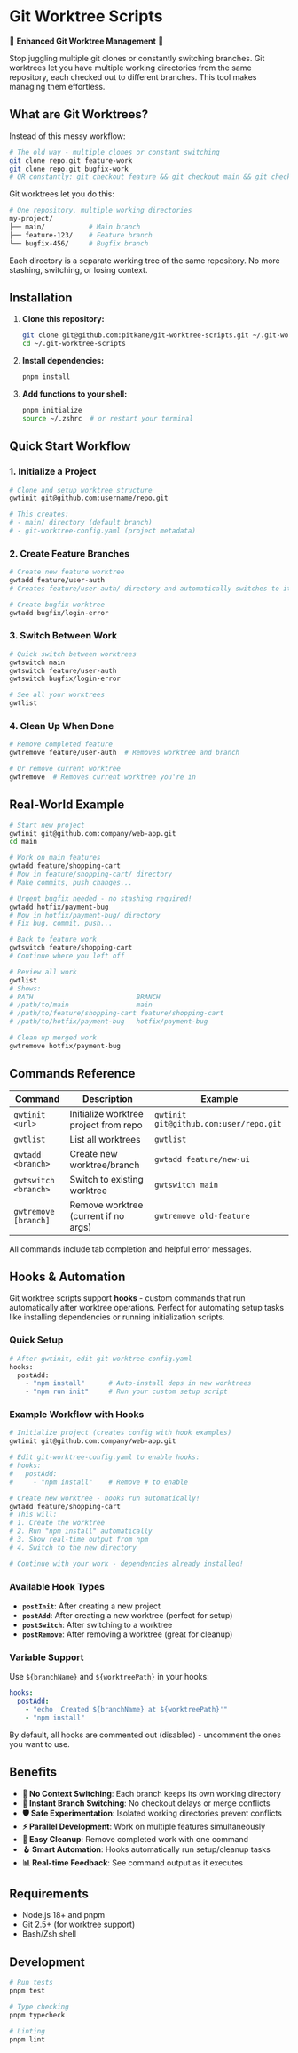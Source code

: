 # Git Worktree Scripts

🌿 **Enhanced Git Worktree Management** 🌿

Stop juggling multiple git clones or constantly switching branches. Git worktrees let you have multiple working directories from the same repository, each checked out to different branches. This tool makes managing them effortless.

## What are Git Worktrees?

Instead of this messy workflow:
```bash
# The old way - multiple clones or constant switching
git clone repo.git feature-work
git clone repo.git bugfix-work
# OR constantly: git checkout feature && git checkout main && git checkout bugfix...
```

Git worktrees let you do this:
```bash
# One repository, multiple working directories
my-project/
├── main/           # Main branch
├── feature-123/    # Feature branch  
└── bugfix-456/     # Bugfix branch
```

Each directory is a separate working tree of the same repository. No more stashing, switching, or losing context.

## Installation

1. **Clone this repository:**
   ```bash
   git clone git@github.com:pitkane/git-worktree-scripts.git ~/.git-worktree-scripts
   cd ~/.git-worktree-scripts
   ```

2. **Install dependencies:**
   ```bash
   pnpm install
   ```

3. **Add functions to your shell:**
   ```bash
   pnpm initialize
   source ~/.zshrc  # or restart your terminal
   ```

## Quick Start Workflow

### 1. Initialize a Project
```bash
# Clone and setup worktree structure
gwtinit git@github.com:username/repo.git

# This creates:
# - main/ directory (default branch)
# - git-worktree-config.yaml (project metadata)
```

### 2. Create Feature Branches
```bash
# Create new feature worktree
gwtadd feature/user-auth
# Creates feature/user-auth/ directory and automatically switches to it

# Create bugfix worktree  
gwtadd bugfix/login-error
```

### 3. Switch Between Work
```bash
# Quick switch between worktrees
gwtswitch main
gwtswitch feature/user-auth
gwtswitch bugfix/login-error

# See all your worktrees
gwtlist
```

### 4. Clean Up When Done
```bash
# Remove completed feature
gwtremove feature/user-auth  # Removes worktree and branch

# Or remove current worktree
gwtremove  # Removes current worktree you're in
```

## Real-World Example

```bash
# Start new project
gwtinit git@github.com:company/web-app.git
cd main

# Work on main features
gwtadd feature/shopping-cart
# Now in feature/shopping-cart/ directory
# Make commits, push changes...

# Urgent bugfix needed - no stashing required!
gwtadd hotfix/payment-bug
# Now in hotfix/payment-bug/ directory  
# Fix bug, commit, push...

# Back to feature work
gwtswitch feature/shopping-cart
# Continue where you left off

# Review all work
gwtlist
# Shows:
# PATH                          BRANCH
# /path/to/main                 main
# /path/to/feature/shopping-cart feature/shopping-cart  
# /path/to/hotfix/payment-bug   hotfix/payment-bug

# Clean up merged work
gwtremove hotfix/payment-bug
```

## Commands Reference

| Command | Description | Example |
|---------|-------------|---------|
| `gwtinit <url>` | Initialize worktree project from repo | `gwtinit git@github.com:user/repo.git` |
| `gwtlist` | List all worktrees | `gwtlist` |
| `gwtadd <branch>` | Create new worktree/branch | `gwtadd feature/new-ui` |
| `gwtswitch <branch>` | Switch to existing worktree | `gwtswitch main` |
| `gwtremove [branch]` | Remove worktree (current if no args) | `gwtremove old-feature` |

All commands include tab completion and helpful error messages.

## Hooks & Automation

Git worktree scripts support **hooks** - custom commands that run automatically after worktree operations. Perfect for automating setup tasks like installing dependencies or running initialization scripts.

### Quick Setup
```bash
# After gwtinit, edit git-worktree-config.yaml
hooks:
  postAdd:
    - "npm install"      # Auto-install deps in new worktrees
    - "npm run init"     # Run your custom setup script
```

### Example Workflow with Hooks
```bash
# Initialize project (creates config with hook examples)
gwtinit git@github.com:company/web-app.git

# Edit git-worktree-config.yaml to enable hooks:
# hooks:
#   postAdd:
#     - "npm install"    # Remove # to enable

# Create new worktree - hooks run automatically!
gwtadd feature/shopping-cart
# This will:
# 1. Create the worktree  
# 2. Run "npm install" automatically
# 3. Show real-time output from npm
# 4. Switch to the new directory

# Continue with your work - dependencies already installed!
```

### Available Hook Types
- **`postInit`**: After creating a new project
- **`postAdd`**: After creating a new worktree (perfect for setup)
- **`postSwitch`**: After switching to a worktree  
- **`postRemove`**: After removing a worktree (great for cleanup)

### Variable Support
Use `${branchName}` and `${worktreePath}` in your hooks:
```yaml
hooks:
  postAdd:
    - "echo 'Created ${branchName} at ${worktreePath}'"
    - "npm install"
```

By default, all hooks are commented out (disabled) - uncomment the ones you want to use.

## Benefits

- **🚀 No Context Switching**: Each branch keeps its own working directory
- **🔄 Instant Branch Switching**: No checkout delays or merge conflicts  
- **🛡️ Safe Experimentation**: Isolated working directories prevent conflicts
- **⚡ Parallel Development**: Work on multiple features simultaneously
- **🧹 Easy Cleanup**: Remove completed work with one command
- **🪝 Smart Automation**: Hooks automatically run setup/cleanup tasks
- **📊 Real-time Feedback**: See command output as it executes

## Requirements

- Node.js 18+ and pnpm
- Git 2.5+ (for worktree support)
- Bash/Zsh shell

## Development

```bash
# Run tests
pnpm test

# Type checking
pnpm typecheck

# Linting
pnpm lint
```
